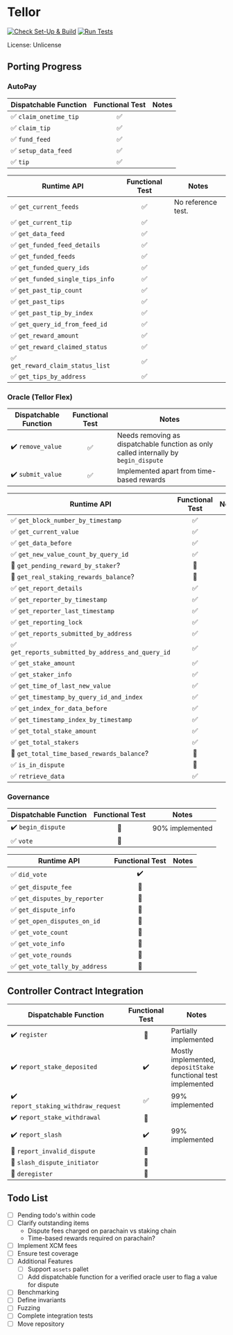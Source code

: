# Tellor

[![Check Set-Up & Build](https://github.com/evilrobot-01/substrate-pallets/actions/workflows/check.yml/badge.svg?branch=tellor)](https://github.com/evilrobot-01/substrate-pallets/actions/workflows/check.yml)
[![Run Tests](https://github.com/evilrobot-01/substrate-pallets/actions/workflows/test.yml/badge.svg?branch=tellor)](https://github.com/evilrobot-01/substrate-pallets/actions/workflows/test.yml)

License: Unlicense

## Porting Progress

### AutoPay

| Dispatchable Function                  |  Functional Test   | Notes |
|----------------------------------------|:------------------:|-------|
| :white_check_mark: `claim_onetime_tip` | :white_check_mark: |       |
| :white_check_mark: `claim_tip`         | :white_check_mark: |       |
| :white_check_mark: `fund_feed`         | :white_check_mark: |       |
| :white_check_mark: `setup_data_feed`   | :white_check_mark: |       |
| :white_check_mark: `tip`               | :white_check_mark: |       |

| Runtime API                                       |   Functional Test   | Notes              |
|---------------------------------------------------|:-------------------:|--------------------|
| :white_check_mark: `get_current_feeds`            | :white_check_mark:  | No reference test. |
| :white_check_mark: `get_current_tip`              | :white_check_mark:  |                    |
| :white_check_mark: `get_data_feed`                | :white_check_mark:  |                    |
| :white_check_mark: `get_funded_feed_details `     | :white_check_mark:  |                    |
| :white_check_mark: `get_funded_feeds`             | :white_check_mark:  |                    |
| :white_check_mark: `get_funded_query_ids`         | :white_check_mark:  |                    |
| :white_check_mark: `get_funded_single_tips_info`  | :white_check_mark:  |                    |
| :white_check_mark: `get_past_tip_count`           | :white_check_mark:  |                    |
| :white_check_mark: `get_past_tips`                | :white_check_mark:  |                    |
| :white_check_mark: `get_past_tip_by_index`        | :white_check_mark:  |                    |
| :white_check_mark: `get_query_id_from_feed_id`    | :white_check_mark:  |                    |
| :white_check_mark: `get_reward_amount`            | :white_check_mark:  |                    |
| :white_check_mark: `get_reward_claimed_status`    | :white_check_mark:  |                    |
| :white_check_mark: `get_reward_claim_status_list` | :white_check_mark:  |                    |
| :white_check_mark: `get_tips_by_address`          | :white_check_mark:  |                    |

### Oracle (Tellor Flex)

| Dispatchable Function              |   Functional Test   | Notes                                                                                |
|------------------------------------|:-------------------:|--------------------------------------------------------------------------------------|
| :heavy_check_mark: `remove_value`  | :white_check_mark:  | Needs removing as dispatchable function as only called internally by `begin_dispute` |
| :heavy_check_mark: `submit_value`  | :white_check_mark:  | Implemented apart from time-based rewards                                            |

| Runtime API                                                        |    Functional Test    | Notes |
|--------------------------------------------------------------------|:---------------------:|-------|
| :white_check_mark: `get_block_number_by_timestamp`                 |  :white_check_mark:   |       |
| :white_check_mark: `get_current_value`                             |  :white_check_mark:   |       |
| :white_check_mark: `get_data_before`                               |  :white_check_mark:   |       |
| :white_check_mark: `get_new_value_count_by_query_id`               |  :white_check_mark:   |       |
| :white_square_button: `get_pending_reward_by_staker`?              | :white_square_button: |       |
| :white_square_button: `get_real_staking_rewards_balance`?          | :white_square_button: |       |
| :white_check_mark: `get_report_details`                            |  :white_check_mark:   |       |
| :white_check_mark: `get_reporter_by_timestamp`                     |  :white_check_mark:   |       |
| :white_check_mark: `get_reporter_last_timestamp`                   |  :white_check_mark:   |       |
| :white_check_mark: `get_reporting_lock`                            |  :white_check_mark:   |       |
| :white_check_mark: `get_reports_submitted_by_address`              |  :white_check_mark:   |       |
| :white_check_mark: `get_reports_submitted_by_address_and_query_id` |  :white_check_mark:   |       |
| :white_check_mark: `get_stake_amount`                              |  :white_check_mark:   |       |
| :white_check_mark: `get_staker_info`                               |  :white_check_mark:   |       |
| :white_check_mark: `get_time_of_last_new_value`                    |  :white_check_mark:   |       |
| :white_check_mark: `get_timestamp_by_query_id_and_index`           |  :white_check_mark:   |       |
| :white_check_mark: `get_index_for_data_before`                     |  :white_check_mark:   |       |
| :white_check_mark: `get_timestamp_index_by_timestamp`              |  :white_check_mark:   |       |
| :white_check_mark: `get_total_stake_amount`                        |  :white_check_mark:   |       |
| :white_check_mark: `get_total_stakers`                             |  :white_check_mark:   |       |
| :white_square_button: `get_total_time_based_rewards_balance`?      | :white_square_button: |       |
| :white_check_mark: `is_in_dispute`                                 | :white_square_button: |       |
| :white_check_mark: `retrieve_data`                                 |  :white_check_mark:   |       |

### Governance

| Dispatchable Function              |    Functional Test     | Notes           |
|------------------------------------|:----------------------:|-----------------|
| :heavy_check_mark: `begin_dispute` | :white_square_button:  | 90% implemented |
| :white_check_mark: `vote`          | :white_square_button:  |                 |

| Runtime API                                     |    Functional Test    | Notes |
|-------------------------------------------------|:---------------------:|-------|
| :white_check_mark: `did_vote`                   |  :heavy_check_mark:   |       |
| :white_check_mark: `get_dispute_fee`            | :white_square_button: |       |
| :white_check_mark: `get_disputes_by_reporter`   | :white_square_button: |       |
| :white_check_mark: `get_dispute_info`           | :white_square_button: |       |
| :white_check_mark: `get_open_disputes_on_id`    | :white_square_button: |       |
| :white_check_mark: `get_vote_count`             | :white_square_button: |       |
| :white_check_mark: `get_vote_info`              | :white_square_button: |       |
| :white_check_mark: `get_vote_rounds`            | :white_square_button: |       |
| :white_check_mark: `get_vote_tally_by_address`  | :white_square_button: |       |

## Controller Contract Integration

| Dispatchable Function                                |    Functional Test    | Notes                                                          |
|------------------------------------------------------|:---------------------:|----------------------------------------------------------------|
| :heavy_check_mark: `register`                        | :white_square_button: | Partially implemented                                          |
| :heavy_check_mark: `report_stake_deposited`          |  :heavy_check_mark:   | Mostly implemented, `depositStake` functional test implemented |
| :heavy_check_mark: `report_staking_withdraw_request` |  :white_check_mark:   | 99% implemented                                                |
| :heavy_check_mark: `report_stake_withdrawal`         | :white_square_button: |                                                                |
| :heavy_check_mark: `report_slash`                    |  :heavy_check_mark:   | 99% implemented                                                |
| :white_square_button: `report_invalid_dispute`       | :white_square_button: |                                                                |
| :white_square_button: `slash_dispute_initiator`      | :white_square_button: |                                                                |
| :white_square_button: `deregister`                   | :white_square_button: |                                                                |

## Todo List
- [ ] Pending todo's within code
- [ ] Clarify outstanding items
  - Dispute fees charged on parachain vs staking chain
  - Time-based rewards required on parachain?
- [ ] Implement XCM fees
- [ ] Ensure test coverage
- [ ] Additional Features
  - [ ] Support `assets` pallet
  - [ ] Add dispatchable function for a verified oracle user to flag a value for dispute
- [ ] Benchmarking
- [ ] Define invariants
- [ ] Fuzzing
- [ ] Complete integration tests
- [ ] Move repository
